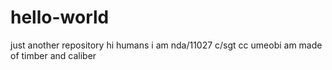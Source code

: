 # hello-world
just another repository
hi humans 
i am nda/11027 c/sgt cc umeobi
am made of timber and caliber
